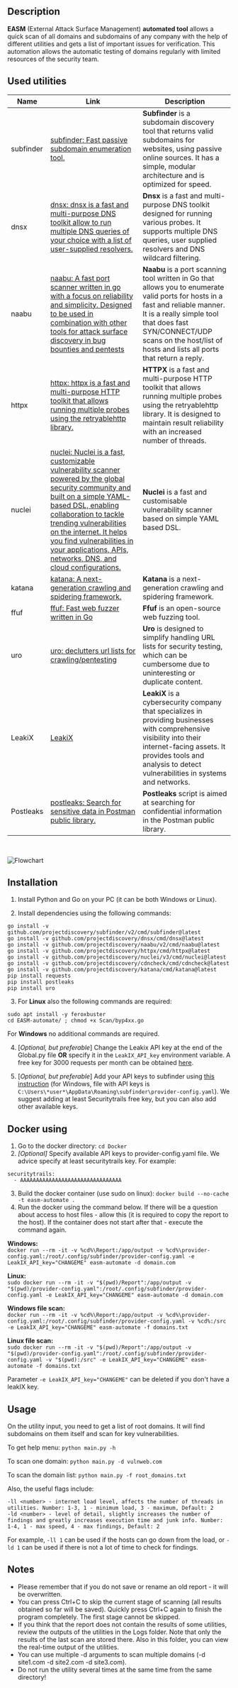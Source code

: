 ## Description

**EASM** (External Attack Surface Management) **automated tool** allows a quick scan of all domains and subdomains of any company with the help of different utilities and gets a list of important issues for verification. This automation allows the automatic testing of domains regularly with limited resources of the security team.

## Used utilities

| **Name**  | **Link**                                                                                                                                                                                                                                                                                                                                                                    | **Description**                                                                                                                                                                                                                                                      |
| --------- | --------------------------------------------------------------------------------------------------------------------------------------------------------------------------------------------------------------------------------------------------------------------------------------------------------------------------------------------------------------------------- | -------------------------------------------------------------------------------------------------------------------------------------------------------------------------------------------------------------------------------------------------------------------- |
| subfinder | [subfinder: Fast passive subdomain enumeration tool.](https://github.com/projectdiscovery/subfinder)                                                                                                                                                                                                                                                                        | **Subfinder** is a subdomain discovery tool that returns valid subdomains for websites, using passive online sources. It has a simple, modular architecture and is optimized for speed.                                                                              |
| dnsx      | [dnsx: dnsx is a fast and multi-purpose DNS toolkit allow to run multiple DNS queries of your choice with a list of user-supplied resolvers.](https://github.com/projectdiscovery/dnsx)                                                                                                                                                                                     | **Dnsx** is a fast and multi-purpose DNS toolkit designed for running various probes. It supports multiple DNS queries, user supplied resolvers and DNS wildcard filtering.                                                                                          |
| naabu     | [naabu: A fast port scanner written in go with a focus on reliability and simplicity. Designed to be used in combination with other tools for attack surface discovery in bug bounties and pentests](https://github.com/projectdiscovery/naabu)                                                                                                                             | **Naabu** is a port scanning tool written in Go that allows you to enumerate valid ports for hosts in a fast and reliable manner. It is a really simple tool that does fast SYN/CONNECT/UDP scans on the host/list of hosts and lists all ports that return a reply. |
| httpx     | [httpx: httpx is a fast and multi-purpose HTTP toolkit that allows running multiple probes using the retryablehttp library.](https://github.com/projectdiscovery/httpx)                                                                                                                                                                                                     | **HTTPX** is a fast and multi-purpose HTTP toolkit that allows running multiple probes using the retryablehttp library. It is designed to maintain result reliability with an increased number of threads.                                                           |
| nuclei    | [nuclei: Nuclei is a fast, customizable vulnerability scanner powered by the global security community and built on a simple YAML-based DSL, enabling collaboration to tackle trending vulnerabilities on the internet. It helps you find vulnerabilities in your applications, APIs, networks, DNS, and cloud configurations.](https://github.com/projectdiscovery/nuclei) | **Nuclei** is a fast and customisable vulnerability scanner based on simple YAML based DSL.                                                                                                                                                                          |
| katana    | [katana: A next-generation crawling and spidering framework.](https://github.com/projectdiscovery/katana)                                                                                                                                                                                                                                                                   | **Katana** is a next-generation crawling and spidering framework.                                                                                                                                                                                                    |
| ffuf      | [ffuf: Fast web fuzzer written in Go](https://github.com/ffuf/ffuf)                                                                                                                                                                                                                                                                                                         | **Ffuf** is an open-source web fuzzing tool.                                                                                                                                                                                                                         |
| uro       | [uro: declutters url lists for crawling/pentesting](https://github.com/s0md3v/uro)                                                                                                                                                                                                                                                                                          | **Uro** is designed to simplify handling URL lists for security testing, which can be cumbersome due to uninteresting or duplicate content.                                                                                                                          |
| LeakiX    | [LeakiX](https://leakix.net/ "https://leakix.net/")                                                                                                                                                                                                                                                                                                                         | **LeakiX** is a cybersecurity company that specializes in providing businesses with comprehensive visibility into their internet-facing assets. It provides tools and analysis to detect vulnerabilities in systems and networks.                                    |
| Postleaks | [postleaks: Search for sensitive data in Postman public library.](https://github.com/cosad3s/postleaks)                                                                                                                                                                                                                                                                     | **Postleaks** script is aimed at searching for confidential information in the Postman public library.                                                                                                                                                               |


&nbsp;


![Flowchart](https://github.com/user-attachments/assets/8de9bd13-b6bf-4dd1-8272-5b9462182f62)
&nbsp;

## Installation

1. Install Python and Go on your PC (it can be both Windows or Linux).

2. Install dependencies using the following commands:
```
go install -v github.com/projectdiscovery/subfinder/v2/cmd/subfinder@latest
go install -v github.com/projectdiscovery/dnsx/cmd/dnsx@latest
go install -v github.com/projectdiscovery/naabu/v2/cmd/naabu@latest
go install -v github.com/projectdiscovery/httpx/cmd/httpx@latest
go install -v github.com/projectdiscovery/nuclei/v3/cmd/nuclei@latest
go install -v github.com/projectdiscovery/cdncheck/cmd/cdncheck@latest
go install -v github.com/projectdiscovery/katana/cmd/katana@latest
pip install requests
pip install postleaks
pip install uro
```

3. For **Linux** also the following commands are required:
```
sudo apt install -y feroxbuster
cd EASM-automate/ ; chmod +x Scan/byp4xx.go
```
For **Windows** no additional commands are required.

4. \[*Optional, but preferable*\] Change the Leakix API key at the end of the Global.py file **OR** specify it in the `LeakIX_API_key` environment variable. A free key for 3000 requests per month can be obtained [here](https://leakix.net/settings/api).

5. \[*Optional, but preferable*\] Add your API keys to subfinder using [this instruction](https://docs.projectdiscovery.io/tools/subfinder/install#post-install-configuration) (for Windows, file with API keys is `C:\Users\*user*\AppData\Roaming\subfinder\provider-config.yaml`). We suggest adding at least Securitytrails free key, but you can also add other available keys.

## Docker using

1. Go to the docker directory: `cd Docker`
2. *\[Optional\]* Specify available API keys to provider-config.yaml file. We advice specify at least securitytrails key. For example:
```
securitytrails:
  - AAAAAAAAAAAAAAAAAAAAAAAAAAAAAAAA
```
3. Build the docker container (use sudo on linux):
`docker build --no-cache -t easm-automate .`
4. Run the docker using the command below. If there will be a question about access to host files - allow this (it is required to copy the report to the host). If the container does not start after that - execute the command again.

**Windows:**  
`docker run --rm -it -v %cd%\Report:/app/output -v %cd%\provider-config.yaml:/root/.config/subfinder/provider-config.yaml -e LeakIX_API_key="CHANGEME" easm-automate -d domain.com`

**Linux:**  
`sudo docker run --rm -it -v "$(pwd)/Report":/app/output -v "$(pwd)/provider-config.yaml":/root/.config/subfinder/provider-config.yaml -e LeakIX_API_key="CHANGEME" easm-automate -d domain.com`

**Windows file scan:**  
`docker run --rm -it -v %cd%\Report:/app/output -v %cd%\provider-config.yaml:/root/.config/subfinder/provider-config.yaml -v %cd%:/src -e LeakIX_API_key="CHANGEME" easm-automate -f domains.txt`

**Linux file scan:**  
`sudo docker run --rm -it -v "$(pwd)/Report":/app/output -v "$(pwd)/provider-config.yaml":/root/.config/subfinder/provider-config.yaml -v "$(pwd):/src" -e LeakIX_API_key="CHANGEME" easm-automate -f domains.txt`

Parameter `-e LeakIX_API_key="CHANGEME"` can be deleted if you don't have a leakIX key.

## Usage

On the utility input, you need to get a list of root domains. It will find subdomains on them itself and scan for key vulnerabilities.

To get help menu:
`python main.py -h`

To scan one domain:
`python main.py -d vulnweb.com`

To scan the domain list:
`python main.py -f root_domains.txt`

Also, the useful flags include:
```
-ll <number> - internet load level, affects the number of threads in utilities. Number: 1-3, 1 - minimum load, 3 - maximum, Default: 2
-ld <number> - level of detail, slightly increases the number of findings and greatly increases execution time and junk info. Number: 1-4, 1 - max speed, 4 - max findings, Default: 2
```

For example, `-ll 1` can be used if the hosts can go down from the load, or `-ld 1` can be used if there is not a lot of time to check for findings.

## Notes

- Please remember that if you do not save or rename an old report - it will be overwritten.
- You can press Ctrl+C to skip the current stage of scanning (all results obtained so far will be saved). Quickly press Ctrl+C again to finish the program completely. The first stage cannot be skipped.
- If you think that the report does not contain the results of some utilities, review the outputs of the utilities in the Logs folder. Note that only the results of the last scan are stored there. Also in this folder, you can view the real-time output of the utilities.
- You can use multiple -d arguments to scan multiple domains (-d site1.com -d site2.com -d site3.com).
- Do not run the utility several times at the same time from the same directory!
